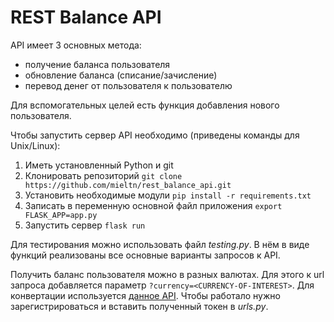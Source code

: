 # REST Balance API
API имеет 3 основных метода:
- получение баланса пользователя
- обновление баланса (списание/зачисление)
- перевод денег от пользователя к пользователю

Для вспомогательных целей есть функция добавления нового пользователя.

Чтобы запустить сервер API необходимо (приведены команды для Unix/Linux):
1. Иметь установленный Python и git
2. Клонировать репозиторий `git clone https://github.com/mieltn/rest_balance_api.git`
3. Установить необходимые модули `pip install -r requirements.txt`
4. Записать в переменную основной файл приложения `export FLASK_APP=app.py`
5. Запустить сервер `flask run`

Для тестирования можно использовать файл <i>testing.py</i>. В нём в виде функций реализованы все основные варианты запросов к API.

Получить баланс пользователя можно в разных валютах. Для этого к url запроса добавляется параметр `?currency=<CURRENCY-OF-INTEREST>`. Для конвертации используется [данное API](https://freecurrencyapi.net/). Чтобы работало нужно зарегистрироваться и вставить полученный токен в <i>urls.py</i>.

<!-- There are three main methods:
- getting balance
- updating balance (decreasing or increasing)
- adding new transaction

For subsidary needs API could add new clients.

To run API ... -->